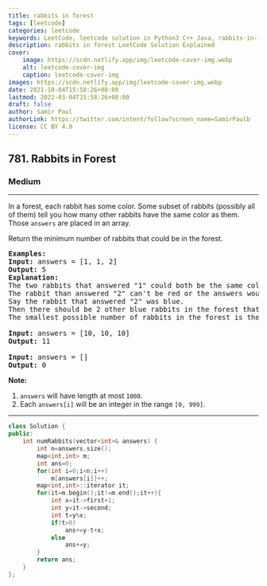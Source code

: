```yaml
---
title: rabbits in forest
tags: [leetcode]
categories: leetcode
keywords: LeetCode, leetcode solution in Python3 C++ Java, rabbits-in-forest solution
description: rabbits in forest LeetCode Solution Explained
cover:
    image: https://scdn.netlify.app/img/leetcode-cover-img.webp
    alt: leetcode-cover-img
    caption: leetcode-cover-img
images: https://scdn.netlify.app/img/leetcode-cover-img.webp
date: 2021-10-04T15:58:26+08:00
lastmod: 2022-03-04T15:58:26+08:00
draft: false
author: Samir Paul
authorLink: https://twitter.com/intent/follow?screen_name=SamirPaulb
license: CC BY 4.0
---
```



<h2>781. Rabbits in Forest</h2><h3>Medium</h3><hr><div><p>In a forest, each rabbit has some color. Some subset of rabbits (possibly all of them) tell you how many other rabbits have the same color as them. Those <code>answers</code> are placed in an array.</p>

<p>Return the minimum number of rabbits that could be in the forest.</p>

<pre><strong>Examples:</strong>
<strong>Input:</strong> answers = [1, 1, 2]
<strong>Output:</strong> 5
<strong>Explanation:</strong>
The two rabbits that answered "1" could both be the same color, say red.
The rabbit than answered "2" can't be red or the answers would be inconsistent.
Say the rabbit that answered "2" was blue.
Then there should be 2 other blue rabbits in the forest that didn't answer into the array.
The smallest possible number of rabbits in the forest is therefore 5: 3 that answered plus 2 that didn't.

<strong>Input:</strong> answers = [10, 10, 10]
<strong>Output:</strong> 11

<strong>Input:</strong> answers = []
<strong>Output:</strong> 0
</pre>

<p><strong>Note:</strong></p>

<ol>
	<li><code>answers</code> will have length at most <code>1000</code>.</li>
	<li>Each <code>answers[i]</code> will be an integer in the range <code>[0, 999]</code>.</li>
</ol>
</div>

---




```cpp
class Solution {
public:
    int numRabbits(vector<int>& answers) {
        int n=answers.size();
        map<int,int> m;
        int ans=0;
        for(int i=0;i<n;i++)
            m[answers[i]]++;
        map<int,int>::iterator it;
        for(it=m.begin();it!=m.end();it++){
            int x=it->first+1;
            int y=it->second;
            int t=y%x;
            if(t>0)
                ans+=y-t+x;
            else
                ans+=y;
        }
        return ans;
    }
};
```
